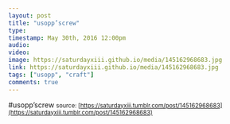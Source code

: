 ```yaml
---
layout: post
title: "usopp’screw"
type: 
timestamp: May 30th, 2016 12:00pm
audio: 
video: 
image: https://saturdayxiii.github.io/media/145162968683.jpg
link: https://saturdayxiii.github.io/media/145162968683.jpg
tags: ["usopp", "craft"]
comments: true
---
```

#usopp’screw
<small>source: [https://saturdayxiii.tumblr.com/post/145162968683](https://saturdayxiii.tumblr.com/post/145162968683)</small>